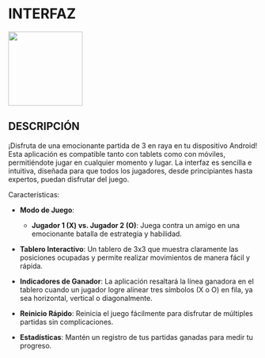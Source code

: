 # INTERFAZ
<img src="https://github.com/user-attachments/assets/3eb7be98-b81a-4c45-9911-ff7a1515e975" width = "150"/>


## DESCRIPCIÓN
¡Disfruta de una emocionante partida de 3 en raya en tu dispositivo Android! Esta aplicación es compatible tanto con tablets como con móviles, permitiéndote jugar en cualquier momento y lugar. La interfaz es sencilla e intuitiva, diseñada para que todos los jugadores, desde principiantes hasta expertos, puedan disfrutar del juego.

Características:

  - **Modo de Juego**:

    - **Jugador 1 (X) vs. Jugador 2 (O)**: Juega contra un amigo en una emocionante batalla de estrategia y habilidad.

  - **Tablero Interactivo**: Un tablero de 3x3 que muestra claramente las posiciones ocupadas y permite realizar movimientos de manera fácil y rápida.

  - **Indicadores de Ganador**: La aplicación resaltará la línea ganadora en el tablero cuando un jugador logre alinear tres símbolos (X o O) en fila, ya sea horizontal, vertical o diagonalmente.

  - **Reinicio Rápido**: Reinicia el juego fácilmente para disfrutar de múltiples partidas sin complicaciones.

  - **Estadísticas**: Mantén un registro de tus partidas ganadas para medir tu progreso.
